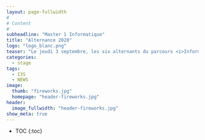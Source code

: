 ```yaml
---
layout: page-fullwidth
#
# Content
#
subheadline: "Master 1 Informatique"
title: "Alternance 2020"
logo: "logo_blanc.png"
teaser: "Le jeudi 3 septembre, les six alternants du parcours <i>Informatique</i> ont soutenu la première année de leur projet d'apprentissage. Félicitations à eux !"
categories:
  - stage
tags:
  - I3S
  - NEWS
image:
  thumb: "fireworks.jpg"
  homepage: "header-fireworks.jpg"
header:
  image_fullwidth: "header-fireworks.jpg"
show_meta: true
---
```

* TOC
{:toc}

